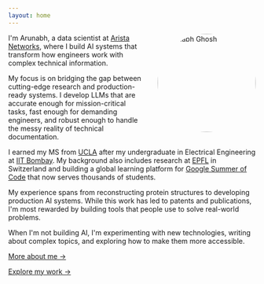 ```yaml
---
layout: home
---
```


<img src="{{ '/assets/images/profile.png' | relative_url }}" alt="Arunabh Ghosh" style="float: right; width: 200px; height: 200px; border-radius: 50%; margin: 0 0 20px 30px; object-fit: cover;" class="profile-image">

<style>
@media (max-width: 768px) {
  .profile-image {
    float: none !important;
    display: block !important;
    margin: 0 auto 30px auto !important;
    width: 180px !important;
    height: 180px !important;
  }
}
</style>

I'm Arunabh, a data scientist at [Arista Networks](https://www.arista.com/en/), where I build AI systems that transform how engineers work with complex technical information.

My focus is on bridging the gap between cutting-edge research and production-ready systems. I develop LLMs that are accurate enough for mission-critical tasks, fast enough for demanding engineers, and robust enough to handle the messy reality of technical documentation.

I earned my MS from [UCLA](https://www.ucla.edu/) after my undergraduate in Electrical Engineering at [IIT Bombay](https://www.iitb.ac.in/). My background also includes research at [EPFL](https://www.epfl.ch/en/) in Switzerland and building a global learning platform for [Google Summer of Code](https://summerofcode.withgoogle.com/) that now serves thousands of students.

My experience spans from reconstructing protein structures to developing production AI systems. While this work has led to patents and publications, I'm most rewarded by building tools that people use to solve real-world problems.

When I'm not building AI, I'm experimenting with new technologies, writing about complex topics, and exploring how to make them more accessible.

[More about me →](/about/)

[Explore my work →](/featured-work/)
